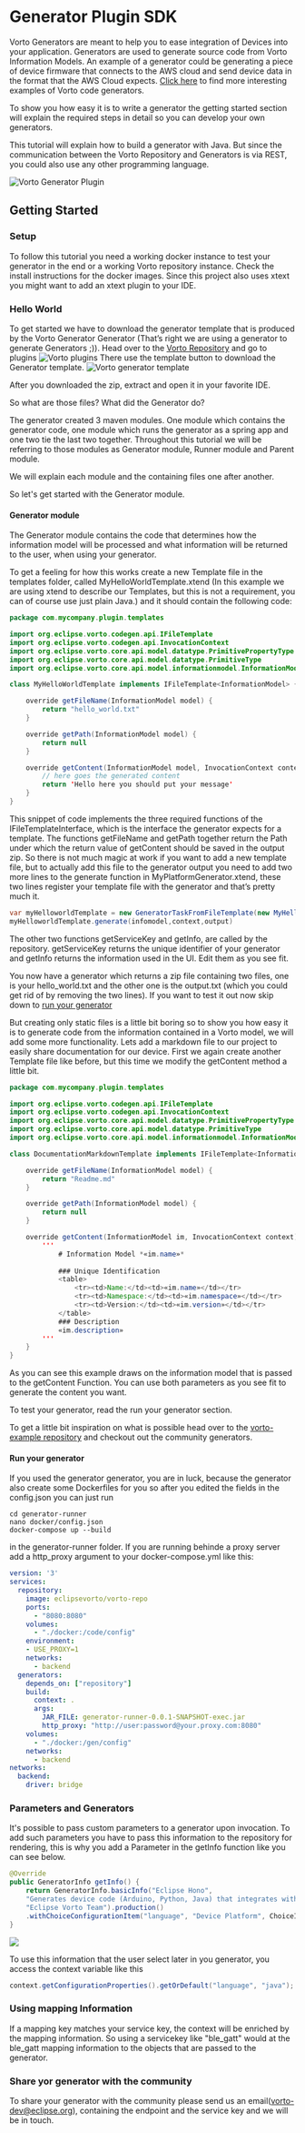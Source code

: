 Generator Plugin SDK
===
Vorto Generators are meant to help you to ease integration of Devices into your application. 
Generators are used to generate source code from Vorto Information Models. 
An example of a generator could be generating a piece of device firmware that connects to the AWS cloud and send device data in the format that the AWS Cloud expects. [Click here](https://github.com/eclipse/vorto-examples) to find more interesting examples of Vorto code generators.

To show you how easy it is to write a generator the getting started section will explain the required steps in detail so you can develop your own generators.

This tutorial will explain how to build a generator with Java. But since the communication between the Vorto Repository and Generators is via REST, you could also use any other programming language.
 
![Vorto Generator Plugin](docs/generator-plugin.png)


## Getting Started

### Setup
To follow this tutorial you need a working docker instance to test your generator in the end or a working Vorto repository instance. Check the install instructions for the docker images.
Since this project also uses xtext you might want to add an xtext plugin to your IDE.

### Hello World
To get started we have to download the generator template that is produced by the Vorto Generator Generator (That’s right we are using a generator to generate Generators ;)). 
Head over to the [Vorto Repository](http://vorto.eclipse.org)
and go to plugins
![Vorto plugins](docs/repo_plugins.png)
There use the template button to download the Generator template.
![Vorto generator template](docs/repo_generator_generator_download.png)



After you downloaded the zip, extract and open it in your favorite IDE.

So what are those files? What did the Generator do?

The generator created 3 maven modules. One module which contains the generator code, one module which runs the generator as a spring app and one two tie the last two together. Throughout this tutorial we will be referring to those modules as Generator module, Runner module and Parent module.

We will explain each module and the containing files one after another.

So let's get started with the Generator module.

#### Generator module

The Generator module contains the code that determines how the information model will be processed and what information will be returned to the user, when using your generator.

To get a feeling for how this works create a new Template file in the templates folder, called MyHelloWorldTemplate.xtend (In this example we are using xtend to describe our Templates, but this is not a requirement, you can of course use just plain Java.)
and it should contain the following code:
```java
package com.mycompany.plugin.templates

import org.eclipse.vorto.codegen.api.IFileTemplate
import org.eclipse.vorto.codegen.api.InvocationContext
import org.eclipse.vorto.core.api.model.datatype.PrimitivePropertyType
import org.eclipse.vorto.core.api.model.datatype.PrimitiveType
import org.eclipse.vorto.core.api.model.informationmodel.InformationModel

class MyHelloWorldTemplate implements IFileTemplate<InformationModel> {

	override getFileName(InformationModel model) {
		return "hello_world.txt"
	}

	override getPath(InformationModel model) {
		return null
	}

	override getContent(InformationModel model, InvocationContext context) {
		// here goes the generated content
		return 'Hello here you should put your message'
	}
}
```
This snippet of code implements the three required functions of the IFileTemplateInterface, which is the interface the generator expects for a template.
The functions getFileName and getPath together return the Path under which the return value of getContent should be saved in the output zip. So there is not much magic at work if you want to add a new template file, but to actually add this file to the generator output you need to add two more lines to the generate function in MyPlatformGenerator.xtend, these two lines register your template file with the generator and that’s pretty much it. 
```java
var myHelloworldTemplate = new GeneratorTaskFromFileTemplate(new MyHelloWorldTemplate())
myHelloworldTemplate.generate(infomodel,context,output)
```

The other two functions getServiceKey and getInfo, are called by the repository. 
getServiceKey returns the unique identifier of your generator and getInfo returns the information used in the UI.
Edit them as you see fit.

You now have a generator which returns a zip file containing two files, one is your hello_world.txt and the other one is the output.txt (which you could get rid of by removing the two lines). If you want to test it out now skip down to [run your generator](#run-your-generator)

But creating only static files is a little bit boring so to show you how easy it is to generate code from the information contained in a Vorto model, we will add some more functionality.
Lets add a markdown file to our project to easily share documentation for our device.
First we again create another Template file like before, but this time we modify the getContent method a little bit.
```java
package com.mycompany.plugin.templates

import org.eclipse.vorto.codegen.api.IFileTemplate
import org.eclipse.vorto.codegen.api.InvocationContext
import org.eclipse.vorto.core.api.model.datatype.PrimitivePropertyType
import org.eclipse.vorto.core.api.model.datatype.PrimitiveType
import org.eclipse.vorto.core.api.model.informationmodel.InformationModel

class DocumentationMarkdownTemplate implements IFileTemplate<InformationModel> {

	override getFileName(InformationModel model) {
		return "Readme.md"
	}

	override getPath(InformationModel model) {
		return null
	}

	override getContent(InformationModel im, InvocationContext context) {
		'''
            # Information Model *«im.name»*
			
			### Unique Identification
			<table>
				<tr><td>Name:</td><td>«im.name»</td></tr>
				<tr><td>Namespace:</td><td>«im.namespace»</td></tr>
				<tr><td>Version:</td><td>«im.version»</td></tr>
			</table>
			### Description
			«im.description»
        '''
	}
}
```
As you can see this example draws on the information model that is passed to the getContent Function. You can use both parameters as you see fit to generate the content you want.

To test your generator, read the run your generator section.

To get a little bit inspiration on what is possible head over to the [vorto-example repository](https://github.com/eclipse/vorto-examples) and checkout out the community generators.


#### Run your generator
If you used the generator generator, you are in luck, because the generator also create some Dockerfiles for you so after you edited the fields in the config.json you can just run 
```
cd generator-runner
nano docker/config.json
docker-compose up --build
```
in the generator-runner folder.
If you are running behinde a proxy server add a http_proxy argument to your docker-compose.yml like this:
```yaml
version: '3'
services:
  repository:
    image: eclipsevorto/vorto-repo
    ports:
      - "8080:8080"
    volumes:
      - "./docker:/code/config"
    environment:
    - USE_PROXY=1
    networks:
      - backend
  generators:
    depends_on: ["repository"]
    build:
      context: .
      args:
        JAR_FILE: generator-runner-0.0.1-SNAPSHOT-exec.jar
        http_proxy: "http://user:password@your.proxy.com:8080"
    volumes:
      - "./docker:/gen/config"
    networks:
      - backend
networks:
  backend:
    driver: bridge
```

### Parameters and Generators
It's possible to pass custom parameters to a generator upon invocation. 
To add such parameters you have to pass this information to the repository for rendering, this is why you add a Parameter in the getInfo function like you can see below.
```java
@Override
public GeneratorInfo getInfo() {
	return GeneratorInfo.basicInfo("Eclipse Hono",
	"Generates device code (Arduino, Python, Java) that integrates with Eclipse Hono and Eclipse Ditto.",
	"Eclipse Vorto Team").production()
	.withChoiceConfigurationItem("language", "Device Platform", ChoiceItem.of("Arduino (ESP8266)","Arduino"), ChoiceItem.of("Python (v2)","Python"), ChoiceItem.of("Java","Java"));
}
```
![](docs/repo_generator_parameters.png)


To use this information that the user select later in you generator, you access the context variable like this
```java
context.getConfigurationProperties().getOrDefault("language", "java");
```



### Using mapping Information

If a mapping key matches your service key, the context will be enriched by the mapping information. So using a servicekey like "ble_gatt" would at the ble_gatt mapping information to the objects that are passed to the generator.

### Share yor generator with the community

To share your generator with the community please send us an email([vorto-dev@eclipse.org](mailto:vorto-dev@eclipse.org. )), containing the endpoint and the service key and we will be in touch.

